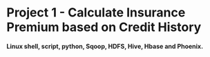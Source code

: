 # Project 1 - Calculate Insurance Premium based on Credit History

**Linux shell, script, python, Sqoop, HDFS, Hive, Hbase and Phoenix.**

